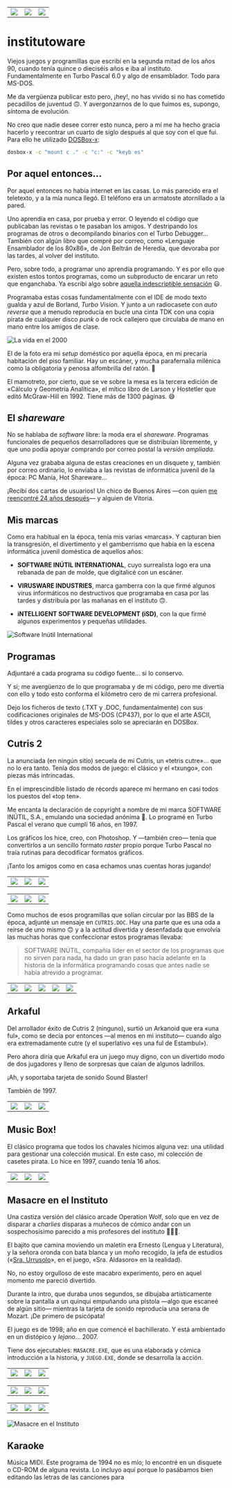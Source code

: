 |                                    |                                     |                                      |
| ---------------------------------- | ----------------------------------- | ------------------------------------ |
| ![](./_screenshots/cutris_000.png) | ![](./_screenshots/masacre_016.png) | ![](./_screenshots/musicbox_000.png) |

# institutoware

Viejos juegos y programillas que escribí en la segunda mitad de los años 90, cuando tenía quince o dieciséis años e iba al instituto. Fundamentalmente en Turbo Pascal 6.0 y algo de ensamblador. Todo para MS-DOS.

Me da vergüenza publicar esto pero, ¡hey!, no has vivido si no has cometido pecadillos de juventud 🙃. Y avergonzarnos de lo que fuimos es, supongo, síntoma de evolución.

No creo que nadie desee correr esto nunca, pero a mí me ha hecho gracia hacerlo y reecontrar un cuarto de siglo después al que soy con el que fui. Para ello he utilizado [DOSBox-x](https://dosbox-x.com):

```bash
dosbox-x -c "mount c ." -c "c:" -c "keyb es"
```

## Por aquel entonces…

Por aquel entonces no había internet en las casas. Lo más parecido era el teletexto, y a la mía nunca llegó. El teléfono era un armatoste atornillado a la pared.

Uno aprendía en casa, por prueba y error. O leyendo el código que publicaban las revistas o te pasaban los amigos. Y destripando los programas de otros o decompilando binarios con el Turbo Debugger… También con algún libro que compré por correo, como «Lenguaje Ensamblador de los 80x86», de Jon Beltrán de Heredia, que devoraba por las tardes, al volver del instituto.

Pero, sobre todo, a programar uno aprendía programando. Y es por ello que existen estos tontos programas, como un subproducto de encarar un reto que enganchaba. Ya escribí algo sobre [aquella indescriptible sensación](https://x.com/JaimeObregon/status/1180211354407522304) 😃.

Programaba estas cosas fundamentalmente con el IDE de modo texto gualda y azul de Borland, _Turbo Vision_. Y junto a un radiocasete con _auto reverse_ que a menudo reproducía en bucle una cinta TDK con una copia pirata de cualquier disco _punk_ o de rock callejero que circulaba de mano en mano entre los amigos de clase.

![La vida en el 2000](./_images/habitacion.avif)

El de la foto era mi _setup_ doméstico por aquella época, en mi precaria habitación del piso familiar. Hay un escáner, y mucha parafernalia milénica como la obligatoria y penosa alfombrilla del ratón. 🫢

El mamotreto, por cierto, que se ve sobre la mesa es la tercera edición de «Cálculo y Geometría Analítica», el mítico libro de Larson y Hostetler que editó McGraw-Hill en 1992. Tiene más de 1300 páginas. 😅

## El _shareware_

No se hablaba de _software_ libre: la moda era el _shareware_. Programas funcionales de pequeños desarrolladores que se distribuían libremente, y que uno podía apoyar comprando por correo postal la _versión ampliada_.

Alguna vez grababa alguna de estas creaciones en un disquete y, también por correo ordinario, lo enviaba a las revistas de informática juvenil de la época: PC Manía, Hot Shareware…

¡Recibí dos cartas de usuarios! Un chico de Buenos Aires —con quien [me reencontré 24 años después](https://x.com/JaimeObregon/status/1499157073573130245)— y alguien de Vitoria.

## Mis marcas

Como era habitual en la época, tenía mis varias «marcas». Y capturan bien la transgresión, el divertimento y el gamberrismo que había en la escena informática juvenil doméstica de aquellos años:

- **SOFTWARE INÚTIL INTERNATIONAL**, cuyo surrealista logo era una rebanada de pan de molde, que digitalicé con un escáner.

- **VIRUSWARE INDUSTRIES**, marca gamberra con la que firmé algunos virus informáticos no destructivos que programaba en casa por las tardes y distribuía por las mañanas en el instituto 🙃.

- **iNTELLIGENT SOFTWARE DEVELOPMENT (iSD)**, con la que firmé algunos experimentos y pequeñas utilidades.

![Software Inútil International](./_images/software-inutil.avif)

## Programas

Adjuntaré a cada programa su código fuente… si lo conservo.

Y sí; me avergüenzo de lo que programaba y de mi código, pero me divertía con ello y todo esto conforma el kilómetro cero de mi carrera profesional.

Dejo los ficheros de texto (.TXT y .DOC, fundamentalmente) con sus codificaciones originales de MS-DOS (CP437), por lo que el arte ASCII, tildes y otros caracteres especiales solo se apreciarán en DOSBox.

## Cutris 2

La anunciada (en ningún sitio) secuela de mi Cutris, un «tetris cutre»… que no lo era tanto. Tenía dos modos de juego: el clásico y el «txungo», con piezas más intrincadas.

En el imprescindible listado de récords aparece mi hermano en casi todos los puestos del «top ten».

Me encanta la declaración de copyright a nombre de mi marca SOFTWARE INÚTIL, S.A., emulando una sociedad anónima 🤣. Lo programé en Turbo Pascal el verano que cumplí 16 años, en 1997.

Los gráficos los hice, creo, con Photoshop. Y —también creo— tenía que convertirlos a un sencillo formato _raster_ propio porque Turbo Pascal no traía rutinas para decodificar formatos gráficos.

¡Tanto los amigos como en casa echamos unas cuentas horas jugando!

|                                    |                                    |                                    |
| ---------------------------------- | ---------------------------------- | ---------------------------------- |
| ![](./_screenshots/cutris_000.png) | ![](./_screenshots/cutris_003.png) | ![](./_screenshots/cutris_002.png) |

|                                    |                                    |                                    |
| ---------------------------------- | ---------------------------------- | ---------------------------------- |
| ![](./_screenshots/cutris_001.png) | ![](./_screenshots/cutris_004.png) | ![](./_screenshots/cutris_005.png) |

Como muchos de esos programillas que solían circular por las BBS de la época, adjunté un mensaje en `CUTRIS.DOC`. Hay una parte que es una oda a reírse de uno mismo 🙃 y a la actitud divertida y desenfadada que envolvía las muchas horas que confeccionar estos programas llevaba:

> SOFTWARE INÚTIL, compañía líder en el sector de los programas que no sirven para nada, ha dado un gran paso hacia adelante en la historia de la informática programando cosas que antes nadie se había atrevido a programar.

|                                    |                                    |                                    |                                    |                                    |
| ---------------------------------- | ---------------------------------- | ---------------------------------- | ---------------------------------- | ---------------------------------- |
| ![](./_screenshots/cutris_006.png) | ![](./_screenshots/cutris_007.png) | ![](./_screenshots/cutris_008.png) | ![](./_screenshots/cutris_009.png) | ![](./_screenshots/cutris_010.png) |

## Arkaful

Del arrollador éxito de Cutris 2 (ninguno), surtió un Arkanoid que era «una ful», como se decía por entonces —al menos en mi instituto— cuando algo era extremadamente cutre (y el superlativo «es una ful de Estambul»).

Pero ahora diría que Arkaful era un juego muy digno, con un divertido modo de dos jugadores y lleno de sorpresas que caían de algunos ladrillos.

¡Ah, y soportaba tarjeta de sonido Sound Blaster!

También de 1997.

|                                     |                                     |                                     |
| ----------------------------------- | ----------------------------------- | ----------------------------------- |
| ![](./_screenshots/arkaful_000.png) | ![](./_screenshots/arkaful_001.png) | ![](./_screenshots/arkaful_002.png) |

## Music Box!

El clásico programa que todos los chavales hicimos alguna vez: una utilidad para gestionar una colección musical. En este caso, mi colección de casetes pirata. Lo hice en 1997, cuando tenía 16 años.

|                                      |                                      |                                      |
| ------------------------------------ | ------------------------------------ | ------------------------------------ |
| ![](./_screenshots/musicbox_000.png) | ![](./_screenshots/musicbox_002.png) | ![](./_screenshots/musicbox_001.png) |

## Masacre en el Instituto

Una castiza versión del clásico arcade Operation Wolf, solo que en vez de disparar a _charlies_ disparas a muñecos de cómico andar con un sospechosísimo parecido a mis profesores del instituto 🤷🏻‍♂️.

El bajito que camina moviendo un maletín era Ernesto (Lengua y Literatura), y la señora oronda con bata blanca y un moño recogido, la jefa de estudios («[Sra. Urrusolo](https://es.wikipedia.org/wiki/José_Luis_Urrusolo_Sistiaga)», en el juego, «Sra. Aldasoro» en la realidad).

No, no estoy orgulloso de este macabro experimento, pero en aquel momento me pareció divertido.

Durante la intro, que duraba unos segundos, se dibujaba artísticamente sobre la pantalla a un quinqui empuñando una pistola —algo que escaneé de algún sitio— mientras la tarjeta de sonido reproducía una serana de Mozart. ¡De primero de psicópata!

El juego es de 1998; año en que comencé el bachillerato. Y está ambientado en un distópico y _lejano_… 2007.

Tiene dos ejecutables: `MASACRE.EXE`, que es una elaborada y cómica introducción a la historia, y `JUEGO.EXE`, donde se desarrolla la acción.

|                                     |                                     |                                     |
| ----------------------------------- | ----------------------------------- | ----------------------------------- |
| ![](./_screenshots/masacre_001.png) | ![](./_screenshots/masacre_003.png) | ![](./_screenshots/masacre_004.png) |

|                                     |                                     |                                     |
| ----------------------------------- | ----------------------------------- | ----------------------------------- |
| ![](./_screenshots/masacre_008.png) | ![](./_screenshots/masacre_009.png) | ![](./_screenshots/masacre_011.png) |

|                                     |                                     |                                     |
| ----------------------------------- | ----------------------------------- | ----------------------------------- |
| ![](./_screenshots/masacre_014.png) | ![](./_screenshots/masacre_016.png) | ![](./_screenshots/masacre_017.png) |

![Masacre en el Instituto](./_images/masacre.avif)

## Karaoke

Música MIDI. Este programa de 1994 no es mío; lo encontré en un disquete o CD-ROM de alguna revista. Lo incluyo aquí porque lo pasábamos bien editando las letras de las canciones para
